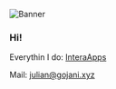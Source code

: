 ![Banner](https://raw.githubusercontent.com/JulianFun123/JulianFun123/master/githubbanner.svg)

### Hi!

Everythin I do: [InteraApps](https://github.com/interaapps)

Mail: julian@gojani.xyz
